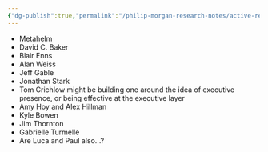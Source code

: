 ```yaml
---
{"dg-publish":true,"permalink":"/philip-morgan-research-notes/active-research/marketing/marketing-for-non-commodities/list-of-brand-colosseums/"}
---
```


- Metahelm
- David C. Baker
- Blair Enns
- Alan Weiss
- Jeff Gable
- Jonathan Stark
- Tom Crichlow might be building one around the idea of executive presence, or being effective at the executive layer
- Amy Hoy and Alex Hillman
- Kyle Bowen
- Jim Thornton
- Gabrielle Turmelle
- Are Luca and Paul also...?